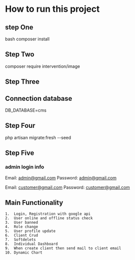 # How to run this project

 
## step One
bash
composer install


## Step Two

composer require intervention/image

## Step Three

## Connection database 

DB_DATABASE=cms


## Step Four

php artisan migrate:fresh --seed


## Step Five
### admin login info

 Email: admin@gmail.com
 Password: admin@gmail.com


 Email: customer@gmail.com
 Password: customer@gmail.com


## Main Functionality
    1.  Login, Registration with google api
    2.  User online and offline status check
    3.  User banned 
    4.  Role change
    5.  User profile update
    6.  Client Crud
    7.  Softdelets 
    8.  Individual Dashboard
    9.  When create client then send mail to client email 
    10. Dynamic Chart
